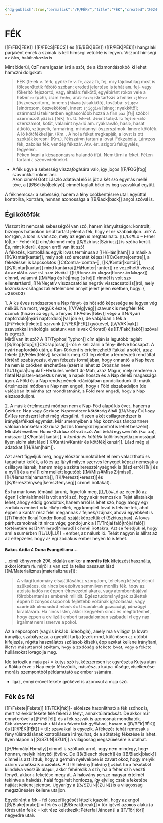 ```yaml
---
{"dg-publish":true,"permalink":"/F/FÉK/","title":"FÉK","created":"2024-04-27T02:01","updated":"2025-05-09T22:47"}
---
```



# FÉK

[[F/FEK\|FEK]], [[F/FECS\|FECS]] és [[B/BÉK\|BÉK]] ([[P/PÉK\|PÉK]]) hangalaki párjaként ennek a szónak is kell hímségi vetülete is legyen. Viszont hímségi az ölés, halált okozás is.   

Mint kiderül, CzF nem igazán érti a szót, de a közmondásokból ki lehet hámozni dolgokat:  
> FÉK (fe-ek v. fé-k, gyöke fe v. fé, azaz fő, fej, mily tájdivatilag most is fölcseréltetik fékötő szóban; eredeti jelentése is tehát am. fej- vagy főkeritő, fejszoritó, vagy általán: felkötő; egyébiránt rokon vele a héber `פח` (pah), aram `focho`, arab `fach`; ide tartozó a hellen `sjhkow` \[öszveszorítom\], innen: `sjhkwma` \[sisakkötő\], továbbá: `sjiggw` \[sinórozom, öszvekötöm\], innen: `sjiggion` \[sineg; nyakkötő\]; származási tekintetben leghasonlóbb hozzá a finn `pää` \[fej\] szóból származott `päitsi` \[fék\]; fn. tt. fék-et. Jelent tulajd. ló fejére való szerszámot, kötőt, valamint nyakló am. nyakravaló, hasló, hasat átkötő, szügyelő, farmatring, mindannyi lószerszámok. Innen: kötőfék. A ló kötőfékkel jár. (Km.). A hol a féket megkapják, a lovat is ott szokták keresni. (Km.). Fékszáron tartani a lovat. Fékzabola. Lánczos fék, zabolás fék, vendég fékszár. Átv. ért. szigorú felügyelés, fegyelem.  
> Féken fogni a kicsapongásra hajlandó ifjút. Nem tűrni a féket. Féken tartani a szenvedelmeket.  
- A fék ugye a sebesség vissza*fog*ására való, így jogos [[F/FOG\|fog]] szavunkkal rokonítani.  
Azon címnél Götz László adatával elő is jött a két szó egymás mellé téve, a [[B/Béklyó\|béklyó]] címnél taglalt békó és bog szavakkal együtt.  

A fék nemcsak a sebesség, hanem a fény csökkentésére utal, egyúttal kontrollra, kontrára, honnan azonossága a [[B/Back\|back]] angol szóval is.  

## Égi kötőfék

Viszont itt nemcsak sebességről van szó, hanem irányultságon: kontrollt, bizonyos határokon belül tartást jelent a fék, hogy el ne szabaduljon...mi? A ló? Igen, a lóról is van szó, mely az égen is megtalálható. [[L/Ló#Ló – Fehér ló\|Ló – Fehér ló]] cím/alcímnél még [[S/Szíriusz\|Szíriusz]] is szóba került. És, mint kiderül, éppen erről van itt szó!  
A fékezés, kontrollálás egyik lovas terminusa a [[H/Hám\|hám]], a másik a [[K/Kantár\|kantár]], mely sok szó eredetét képezi ([[C/Centre\|centre]], a fékezéssel is kapcsolatos [[C/Contra-\|contra-]], [[K/Kontár\|kontár]], [[K/Kuntar\|kuntar]] mind kantárra/[[H/Hunter\|hunter]]-re vezethető vissza) és ez alól a `control` sem kivétel. [[H/Hunor és Magor\|Hunor és Magor]] címnél, valamint [[M/Mag és héj\|mag és héj]] címnél is volt szó ellentartásról, [[N/Negatív visszacsatolás\|negatív visszacsatolás]]ról, mely kozmikus-csillagászati értelemben annyit jelent jelen esetben, hogy:
{ #250503}


1\. A kis éves rendszerben a Nap fényt- és hőt adó képessége ne legyen vég nélküli. Na most, vegyük észre, [[V/Vég\|vég]] szavunk is megfelel fék szónak (hiszen az egyik, a fényes [[F/Félév\|félév]] vége a [[N/Nyári napforduló\|nyári napforduló]]val jön el), de valójában a fék a [[F/Fekete\|fekete]] szavunk [[F/FEK\|FEK]] gyökével, [[V/VAK\|vak]] szavunkkal (mitológiai adatunk van is vak Orionról) és [[F/Fakó\|fakó]] szóval is egyező.  
Miről van itt szó? A [[T/Typhon\|Typhon]] cím alján is legutóbb taglalt [[S/Stop\|stop]]/[[C/Csap\|csap]]-ról: el kell zárni a fény- illetve hőcsapot. A nyári napforduló után, a Kan-Körként is értelmezhető Rákkal a sötét, azaz fekete [[F/Félév\|félév]] kezdődik meg. Ott lép életbe a természeti rend által történő szabályozás, olyan fékezés formájában, hogy onnantól a Nap heve ha nem is csökken érezhetően (ezért is lehet az Oroszlán neve [[U/Urgula\|Urgula]]-Herkules mellett Ur-Mah, azaz Magur, mely rendesen a fiatal Napisten-aspektus neve), a napok hossza és a Nap delelő magassága igen. A Föld és a Nap rendszerének relációjában gondolkodunk itt: másik értelmezési módban a Nap nem engedi, hogy a Föld elszabaduljon (de valójában itt mintha azt mondhatnánk, a Föld nem engedi, hogy a Nap elszabaduljon).  

2\. A másik értelmezési módban nem a Nap-Föld alapú kis éves, hanem a Szíriusz-Nap vagy Szíriusz-Naprendszer kötöttség általi [[N/Nagy Év\|Nagy Év]]es rendszert lehet még vizsgálni. Hiszen a két csillagrendszer is irányítja/fékezi egymást. Már amennyiben a Nap kozmikus táncpartnere valóban konkrétan Szíriusz (közös tömegközéppontról is lehet beszélni).  
Mindkét esetben Hunor-Szíriuszról volt szó. Ami tehát egyszer fék (kontra), másszor [[K/Kantár\|kantár]]. A *kantár és kötőfék* különbségét/azonosságát ilyen alcím alatt lásd [[K/Kantár#Kantár és kötőfék\|kantár]]. Lásd még új adatokat [[H/Hám\|hám]].  

Azt azért figyeljük meg, hogy először hunoktól két el nem választható és tagadható kellék, a ló és az íj/nyíl milyen szerves lényegét képezi nemcsak a csillagvallásnak, hanem még a szkíta kereszténységnek is (lásd erről [[I/Íj és a nyíl\|íj és a nyíl]] cím mellett legutóbb [[M/Miss#Miss 2)\|miss]], [[H/Hamartia\|hamartia]], [[K/Kereszt\|kereszt]] és [[K/Kereszténység\|kereszténység]] címnél írottakat).  

És ha már lovas témánál járunk, figyeljük meg, [[L/Ló#Ló az égen\|ló az égen]] cím/alcímnél is volt arról szó, hogy akár nemcsak a Tejút állatalakja lehet, ahogy eddig gondoltuk, hanem arról is lehet szó, hogy ahogy egy zodiákus embert oda elképzeltek, egy komplett lovat is felvihettek, ahol éppen a kantár rész felel meg annak a fejnek/szájnak, ahová egyébként is [[T/Tündér Ilona\|Tündér Ilona]] száját képzeltük el (Szíriuszban). A lovas párhuzamoknak itt nincs vége; gondoljunk a [[T/Trójai faló\|trójai faló]] történetére és [[N/Nimrud\|Nimrud]] címnél írottakra. Azt se feledjük el, hogy ami a sumérben [[L/LU\|LU]] = ember, az nálunk ló. Tehát nagyon is állhat az az elképzelés, hogy az égi zodiákus ember helyén ló is lehet.  

#### Bakos Attila A Duna Evangéliuma...

...című könyvének 296. oldalán amikor a **morális fék** kifejezést használta, akkor jöttem rá, miről is van szó (a teljes passzust lásd [[M/Materializmus\|materializmus]]):  
> A világi tudomány elsajátításához szorgalom, tehetség kétségtelenül szükséges, de nincs beleépítve semmilyen morális fék, hogy az ateista tudós ne éppen félrevezetni akarja, vagy atombombájával fölrobbantani az emberek millióit. Egész tudományágak születtek éppen bizonyos csoportok fejlettebb voltának igazolására, vagy szerintük elmaradott népek és társadalmak gazdasági, pénzügyi kirablására. Ha nincs Isten, akkor kegyelem sincs és megtörténhet, hogy éppen a civilizált emberi társadalomban szabadul el egy nap irgalmat nem ismerve a pokol.  

Az a népcsoport (vagyis inkább: ideológia), amely ma a világot (a lovat) irányítja, szabályozza, a gyeplőt tartja (ezek mind, különösen az utóbbi kifejezés, régóta használatos szólások-klisék), épp azokat kellene irányítani, illetve másutt arról szóltam, hogy a zsidóság a fekete lovat, vagy a fekete hullámokat lovagolja meg.  

Ide tartozik a maja `pek` = kutya szó is, kétszeresen is: egyrészt a Kutya után a Rákba érve a Nap ereje fékeződik, másrészt a kutya hűsége, viselkedése morális szempontból példamutató az ember számára.  
- Igaz, ennyi erővel fekete gyökével is azonosul a maja szó.

## Fék és fél

[[F/Fekete\|Fekete]] [[F/FEK\|fek]]- előrésze hasonlítható a fék szóhoz is, mert az évkör fekete felé fékezi a fényt, annak túláradását. De akkor már ennyi erővel a [[F/Fél\|fél]] és a fék szavak is azonosnak mondhatók.  
Fék viszont nemcsak a fél és a fekete fek gyökével, hanem a [[B/BÉK\|BÉK]] és [[P/PÉK\|PÉK]] = tűz szavakkal is egyezik. A fékezés tehát nemcsak a fény túláradásának kontrollására irányulhat, de a sötétség fékezése is lehet. Ilyen alapon a [[S/SZÜN\|SZÜN]] a világosság megszűnésére is utalhat.  

[[H/Homály\|Homály]] címnél is szóltunk arról, hogy nem mindegy, hogy honnan, melyik irányból jövünk. De [[B/Bleach\|bleach]] és [[B/Black\|black]] címnél is azt láttuk, hogy a germán nyelvekben is zavart okoz, hogy melyik színre vonatkozik a szóalak. A [[H/Halvány\|halvány]]odást ha a feketéből kiindulva vesszük alapul, akkor fehéredik a szín, ha a fehér szín veszti fényét, akkor a feketébe megy át. A halovány persze magyar értelmét tekintve a halódás, halál fogalmát hordozza, így elvileg csak a feketébe hajlást kellene jelentse. Ugyanígy a [[S/SZÜN\|SZÜN]] is a világosság megszűnésére kellene utaljon.  

Egyébiránt a fék – fél összefüggését látszik igazolni, hogy az angol [[B/Brake\|brake]] = fék és a [[B/Break\|break]] = tör igével azonos alakú (a törés után felek = két rész keletkezik; Péterfai Jánosnál a [[T/Tör\|tör]] negyedre utal).  